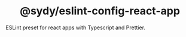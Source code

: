 <h1 align="center">@sydy/eslint-config-react-app</h1>

<p>ESLint preset for react apps with Typescript and Prettier.</p>
